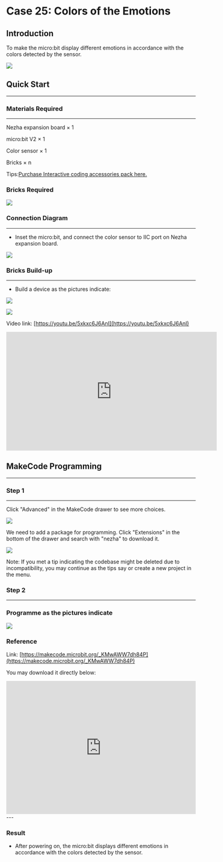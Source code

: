 # Case 25: Colors of the Emotions

## Introduction
To make the micro:bit display different emotions in accordance with the colors detected by the sensor. 

![](./images/case_25_01.png)

## Quick Start 

---

### Materials Required

---
Nezha expansion board × 1

micro:bit V2 × 1

Color sensor  × 1

Bricks × n

Tips:[Purchase Interactive coding accessories pack here.](https://www.elecfreaks.com/interactive-coding-accessories-pack.html)

### Bricks Required

![](./images/case_25_02.png)


### Connection Diagram 
---
- Inset the micro:bit, and connect the color sensor to IIC port on Nezha expansion board. 


![](./images/case_25_03.png)



### Bricks Build-up 

---

- Build a device as the pictures indicate: 

![](./images/case_25_04.png)

![](./images/case_25_05.png)



Video link: [https://youtu.be/5xkxc6J6AnI](https://youtu.be/5xkxc6J6AnI)

<iframe width="560" height="315" src="https://www.youtube.com/embed/5xkxc6J6AnI" title="YouTube video player" frameborder="0" allow="accelerometer; autoplay; clipboard-write; encrypted-media; gyroscope; picture-in-picture" allowfullscreen></iframe>

## MakeCode Programming 

---


### Step 1

---

Click "Advanced" in the MakeCode drawer to see more choices. 

![](./images/case_01_10.png)




We need to add a package for programming. Click "Extensions" in the bottom of the drawer and search with "nezha" to download it. 

![](./images/case_03_09.png)


Note: If you met a tip indicating the codebase might be deleted due to incompatibility, you may continue as the tips say or create a new project in the menu. 

### Step 2

---

### Programme as the pictures indicate


![](./images/case_25_10.png)



### Reference
Link: [https://makecode.microbit.org/_KMwAWW7dh84P](https://makecode.microbit.org/_KMwAWW7dh84P)

You may download it directly below: 

<div style="position:relative;height:0;padding-bottom:70%;overflow:hidden;"><iframe style="position:absolute;top:0;left:0;width:100%;height:100%;" src="https://makecode.microbit.org/#pub:_KMwAWW7dh84P" frameborder="0" sandbox="allow-popups allow-forms allow-scripts allow-same-origin"></iframe></div>  
---

### Result
- After powering on, the micro:bit displays different emotions in accordance with the colors detected by the sensor. 

